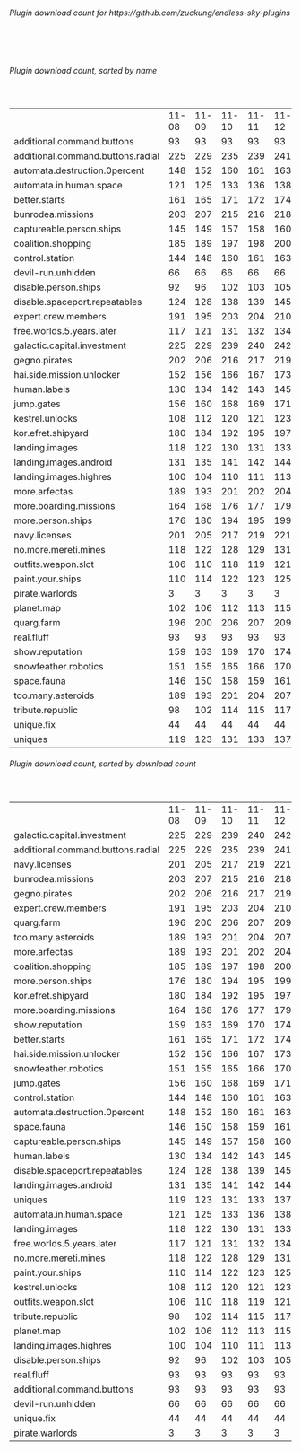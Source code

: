 <h6>Plugin download count for https://github.com/zuckung/endless-sky-plugins</h6><br>
<br>
<h6>Plugin download count, sorted by name</h6><sub><sup><br>
<table>
	<tr>
		<td></td>
		<td>11-08</td>
		<td>11-09</td>
		<td>11-10</td>
		<td>11-11</td>
		<td>11-12</td>
		<td>11-13</td>
		<td>11-14</td>
		<td>today +</td>
	</tr>
	<tr>
		<td>additional.command.buttons</td>
		<td>93</td>
		<td>93</td>
		<td>93</td>
		<td>93</td>
		<td>93</td>
		<td>93</td>
		<td>93</td>
		<td></td>
	</tr>
	<tr>
		<td>additional.command.buttons.radial</td>
		<td>225</td>
		<td>229</td>
		<td>235</td>
		<td>239</td>
		<td>241</td>
		<td>242</td>
		<td>242</td>
		<td></td>
	</tr>
	<tr>
		<td>automata.destruction.0percent</td>
		<td>148</td>
		<td>152</td>
		<td>160</td>
		<td>161</td>
		<td>163</td>
		<td>164</td>
		<td>164</td>
		<td></td>
	</tr>
	<tr>
		<td>automata.in.human.space</td>
		<td>121</td>
		<td>125</td>
		<td>133</td>
		<td>136</td>
		<td>138</td>
		<td>139</td>
		<td>139</td>
		<td></td>
	</tr>
	<tr>
		<td>better.starts</td>
		<td>161</td>
		<td>165</td>
		<td>171</td>
		<td>172</td>
		<td>174</td>
		<td>175</td>
		<td>175</td>
		<td></td>
	</tr>
	<tr>
		<td>bunrodea.missions</td>
		<td>203</td>
		<td>207</td>
		<td>215</td>
		<td>216</td>
		<td>218</td>
		<td>221</td>
		<td>221</td>
		<td></td>
	</tr>
	<tr>
		<td>captureable.person.ships</td>
		<td>145</td>
		<td>149</td>
		<td>157</td>
		<td>158</td>
		<td>160</td>
		<td>161</td>
		<td>161</td>
		<td></td>
	</tr>
	<tr>
		<td>coalition.shopping</td>
		<td>185</td>
		<td>189</td>
		<td>197</td>
		<td>198</td>
		<td>200</td>
		<td>203</td>
		<td>203</td>
		<td></td>
	</tr>
	<tr>
		<td>control.station</td>
		<td>144</td>
		<td>148</td>
		<td>160</td>
		<td>161</td>
		<td>163</td>
		<td>164</td>
		<td>164</td>
		<td></td>
	</tr>
	<tr>
		<td>devil-run.unhidden</td>
		<td>66</td>
		<td>66</td>
		<td>66</td>
		<td>66</td>
		<td>66</td>
		<td>66</td>
		<td>66</td>
		<td></td>
	</tr>
	<tr>
		<td>disable.person.ships</td>
		<td>92</td>
		<td>96</td>
		<td>102</td>
		<td>103</td>
		<td>105</td>
		<td>106</td>
		<td>106</td>
		<td></td>
	</tr>
	<tr>
		<td>disable.spaceport.repeatables</td>
		<td>124</td>
		<td>128</td>
		<td>138</td>
		<td>139</td>
		<td>145</td>
		<td>146</td>
		<td>146</td>
		<td></td>
	</tr>
	<tr>
		<td>expert.crew.members</td>
		<td>191</td>
		<td>195</td>
		<td>203</td>
		<td>204</td>
		<td>210</td>
		<td>213</td>
		<td>213</td>
		<td></td>
	</tr>
	<tr>
		<td>free.worlds.5.years.later</td>
		<td>117</td>
		<td>121</td>
		<td>131</td>
		<td>132</td>
		<td>134</td>
		<td>135</td>
		<td>136</td>
		<td>+ 1</td>
	</tr>
	<tr>
		<td>galactic.capital.investment</td>
		<td>225</td>
		<td>229</td>
		<td>239</td>
		<td>240</td>
		<td>242</td>
		<td>247</td>
		<td>247</td>
		<td></td>
	</tr>
	<tr>
		<td>gegno.pirates</td>
		<td>202</td>
		<td>206</td>
		<td>216</td>
		<td>217</td>
		<td>219</td>
		<td>220</td>
		<td>220</td>
		<td></td>
	</tr>
	<tr>
		<td>hai.side.mission.unlocker</td>
		<td>152</td>
		<td>156</td>
		<td>166</td>
		<td>167</td>
		<td>173</td>
		<td>174</td>
		<td>174</td>
		<td></td>
	</tr>
	<tr>
		<td>human.labels</td>
		<td>130</td>
		<td>134</td>
		<td>142</td>
		<td>143</td>
		<td>145</td>
		<td>146</td>
		<td>146</td>
		<td></td>
	</tr>
	<tr>
		<td>jump.gates</td>
		<td>156</td>
		<td>160</td>
		<td>168</td>
		<td>169</td>
		<td>171</td>
		<td>172</td>
		<td>172</td>
		<td></td>
	</tr>
	<tr>
		<td>kestrel.unlocks</td>
		<td>108</td>
		<td>112</td>
		<td>120</td>
		<td>121</td>
		<td>123</td>
		<td>126</td>
		<td>126</td>
		<td></td>
	</tr>
	<tr>
		<td>kor.efret.shipyard</td>
		<td>180</td>
		<td>184</td>
		<td>192</td>
		<td>195</td>
		<td>197</td>
		<td>198</td>
		<td>198</td>
		<td></td>
	</tr>
	<tr>
		<td>landing.images</td>
		<td>118</td>
		<td>122</td>
		<td>130</td>
		<td>131</td>
		<td>133</td>
		<td>136</td>
		<td>136</td>
		<td></td>
	</tr>
	<tr>
		<td>landing.images.android</td>
		<td>131</td>
		<td>135</td>
		<td>141</td>
		<td>142</td>
		<td>144</td>
		<td>145</td>
		<td>145</td>
		<td></td>
	</tr>
	<tr>
		<td>landing.images.highres</td>
		<td>100</td>
		<td>104</td>
		<td>110</td>
		<td>111</td>
		<td>113</td>
		<td>116</td>
		<td>116</td>
		<td></td>
	</tr>
	<tr>
		<td>more.arfectas</td>
		<td>189</td>
		<td>193</td>
		<td>201</td>
		<td>202</td>
		<td>204</td>
		<td>205</td>
		<td>205</td>
		<td></td>
	</tr>
	<tr>
		<td>more.boarding.missions</td>
		<td>164</td>
		<td>168</td>
		<td>176</td>
		<td>177</td>
		<td>179</td>
		<td>182</td>
		<td>184</td>
		<td>+ 2</td>
	</tr>
	<tr>
		<td>more.person.ships</td>
		<td>176</td>
		<td>180</td>
		<td>194</td>
		<td>195</td>
		<td>199</td>
		<td>200</td>
		<td>200</td>
		<td></td>
	</tr>
	<tr>
		<td>navy.licenses</td>
		<td>201</td>
		<td>205</td>
		<td>217</td>
		<td>219</td>
		<td>221</td>
		<td>224</td>
		<td>224</td>
		<td></td>
	</tr>
	<tr>
		<td>no.more.mereti.mines</td>
		<td>118</td>
		<td>122</td>
		<td>128</td>
		<td>129</td>
		<td>131</td>
		<td>132</td>
		<td>132</td>
		<td></td>
	</tr>
	<tr>
		<td>outfits.weapon.slot</td>
		<td>106</td>
		<td>110</td>
		<td>118</td>
		<td>119</td>
		<td>121</td>
		<td>122</td>
		<td>122</td>
		<td></td>
	</tr>
	<tr>
		<td>paint.your.ships</td>
		<td>110</td>
		<td>114</td>
		<td>122</td>
		<td>123</td>
		<td>125</td>
		<td>126</td>
		<td>126</td>
		<td></td>
	</tr>
	<tr>
		<td>pirate.warlords</td>
		<td>3</td>
		<td>3</td>
		<td>3</td>
		<td>3</td>
		<td>3</td>
		<td>3</td>
		<td>3</td>
		<td></td>
	</tr>
	<tr>
		<td>planet.map</td>
		<td>102</td>
		<td>106</td>
		<td>112</td>
		<td>113</td>
		<td>115</td>
		<td>116</td>
		<td>116</td>
		<td></td>
	</tr>
	<tr>
		<td>quarg.farm</td>
		<td>196</td>
		<td>200</td>
		<td>206</td>
		<td>207</td>
		<td>209</td>
		<td>210</td>
		<td>210</td>
		<td></td>
	</tr>
	<tr>
		<td>real.fluff</td>
		<td>93</td>
		<td>93</td>
		<td>93</td>
		<td>93</td>
		<td>93</td>
		<td>93</td>
		<td>93</td>
		<td></td>
	</tr>
	<tr>
		<td>show.reputation</td>
		<td>159</td>
		<td>163</td>
		<td>169</td>
		<td>170</td>
		<td>174</td>
		<td>175</td>
		<td>175</td>
		<td></td>
	</tr>
	<tr>
		<td>snowfeather.robotics</td>
		<td>151</td>
		<td>155</td>
		<td>165</td>
		<td>166</td>
		<td>170</td>
		<td>171</td>
		<td>172</td>
		<td>+ 1</td>
	</tr>
	<tr>
		<td>space.fauna</td>
		<td>146</td>
		<td>150</td>
		<td>158</td>
		<td>159</td>
		<td>161</td>
		<td>162</td>
		<td>162</td>
		<td></td>
	</tr>
	<tr>
		<td>too.many.asteroids</td>
		<td>189</td>
		<td>193</td>
		<td>201</td>
		<td>204</td>
		<td>207</td>
		<td>208</td>
		<td>208</td>
		<td></td>
	</tr>
	<tr>
		<td>tribute.republic</td>
		<td>98</td>
		<td>102</td>
		<td>114</td>
		<td>115</td>
		<td>117</td>
		<td>118</td>
		<td>118</td>
		<td></td>
	</tr>
	<tr>
		<td>unique.fix</td>
		<td>44</td>
		<td>44</td>
		<td>44</td>
		<td>44</td>
		<td>44</td>
		<td>44</td>
		<td>44</td>
		<td></td>
	</tr>
	<tr>
		<td>uniques</td>
		<td>119</td>
		<td>123</td>
		<td>131</td>
		<td>133</td>
		<td>137</td>
		<td>140</td>
		<td>140</td>
		<td></td>
	</tr>
</table>
</sub></sup>
<h6>Plugin download count, sorted by download count</h6><sub><sup><br>
<table>
	<tr>
		<td></td>
		<td>11-08</td>
		<td>11-09</td>
		<td>11-10</td>
		<td>11-11</td>
		<td>11-12</td>
		<td>11-13</td>
		<td>11-14</td>
		<td>today +</td>
	</tr>
	<tr>
		<td>galactic.capital.investment</td>
		<td>225</td>
		<td>229</td>
		<td>239</td>
		<td>240</td>
		<td>242</td>
		<td>247</td>
		<td>247</td>
		<td></td>
	</tr>
	<tr>
		<td>additional.command.buttons.radial</td>
		<td>225</td>
		<td>229</td>
		<td>235</td>
		<td>239</td>
		<td>241</td>
		<td>242</td>
		<td>242</td>
		<td></td>
	</tr>
	<tr>
		<td>navy.licenses</td>
		<td>201</td>
		<td>205</td>
		<td>217</td>
		<td>219</td>
		<td>221</td>
		<td>224</td>
		<td>224</td>
		<td></td>
	</tr>
	<tr>
		<td>bunrodea.missions</td>
		<td>203</td>
		<td>207</td>
		<td>215</td>
		<td>216</td>
		<td>218</td>
		<td>221</td>
		<td>221</td>
		<td></td>
	</tr>
	<tr>
		<td>gegno.pirates</td>
		<td>202</td>
		<td>206</td>
		<td>216</td>
		<td>217</td>
		<td>219</td>
		<td>220</td>
		<td>220</td>
		<td></td>
	</tr>
	<tr>
		<td>expert.crew.members</td>
		<td>191</td>
		<td>195</td>
		<td>203</td>
		<td>204</td>
		<td>210</td>
		<td>213</td>
		<td>213</td>
		<td></td>
	</tr>
	<tr>
		<td>quarg.farm</td>
		<td>196</td>
		<td>200</td>
		<td>206</td>
		<td>207</td>
		<td>209</td>
		<td>210</td>
		<td>210</td>
		<td></td>
	</tr>
	<tr>
		<td>too.many.asteroids</td>
		<td>189</td>
		<td>193</td>
		<td>201</td>
		<td>204</td>
		<td>207</td>
		<td>208</td>
		<td>208</td>
		<td></td>
	</tr>
	<tr>
		<td>more.arfectas</td>
		<td>189</td>
		<td>193</td>
		<td>201</td>
		<td>202</td>
		<td>204</td>
		<td>205</td>
		<td>205</td>
		<td></td>
	</tr>
	<tr>
		<td>coalition.shopping</td>
		<td>185</td>
		<td>189</td>
		<td>197</td>
		<td>198</td>
		<td>200</td>
		<td>203</td>
		<td>203</td>
		<td></td>
	</tr>
	<tr>
		<td>more.person.ships</td>
		<td>176</td>
		<td>180</td>
		<td>194</td>
		<td>195</td>
		<td>199</td>
		<td>200</td>
		<td>200</td>
		<td></td>
	</tr>
	<tr>
		<td>kor.efret.shipyard</td>
		<td>180</td>
		<td>184</td>
		<td>192</td>
		<td>195</td>
		<td>197</td>
		<td>198</td>
		<td>198</td>
		<td></td>
	</tr>
	<tr>
		<td>more.boarding.missions</td>
		<td>164</td>
		<td>168</td>
		<td>176</td>
		<td>177</td>
		<td>179</td>
		<td>182</td>
		<td>184</td>
		<td>+ 2</td>
	</tr>
	<tr>
		<td>show.reputation</td>
		<td>159</td>
		<td>163</td>
		<td>169</td>
		<td>170</td>
		<td>174</td>
		<td>175</td>
		<td>175</td>
		<td></td>
	</tr>
	<tr>
		<td>better.starts</td>
		<td>161</td>
		<td>165</td>
		<td>171</td>
		<td>172</td>
		<td>174</td>
		<td>175</td>
		<td>175</td>
		<td></td>
	</tr>
	<tr>
		<td>hai.side.mission.unlocker</td>
		<td>152</td>
		<td>156</td>
		<td>166</td>
		<td>167</td>
		<td>173</td>
		<td>174</td>
		<td>174</td>
		<td></td>
	</tr>
	<tr>
		<td>snowfeather.robotics</td>
		<td>151</td>
		<td>155</td>
		<td>165</td>
		<td>166</td>
		<td>170</td>
		<td>171</td>
		<td>172</td>
		<td>+ 1</td>
	</tr>
	<tr>
		<td>jump.gates</td>
		<td>156</td>
		<td>160</td>
		<td>168</td>
		<td>169</td>
		<td>171</td>
		<td>172</td>
		<td>172</td>
		<td></td>
	</tr>
	<tr>
		<td>control.station</td>
		<td>144</td>
		<td>148</td>
		<td>160</td>
		<td>161</td>
		<td>163</td>
		<td>164</td>
		<td>164</td>
		<td></td>
	</tr>
	<tr>
		<td>automata.destruction.0percent</td>
		<td>148</td>
		<td>152</td>
		<td>160</td>
		<td>161</td>
		<td>163</td>
		<td>164</td>
		<td>164</td>
		<td></td>
	</tr>
	<tr>
		<td>space.fauna</td>
		<td>146</td>
		<td>150</td>
		<td>158</td>
		<td>159</td>
		<td>161</td>
		<td>162</td>
		<td>162</td>
		<td></td>
	</tr>
	<tr>
		<td>captureable.person.ships</td>
		<td>145</td>
		<td>149</td>
		<td>157</td>
		<td>158</td>
		<td>160</td>
		<td>161</td>
		<td>161</td>
		<td></td>
	</tr>
	<tr>
		<td>human.labels</td>
		<td>130</td>
		<td>134</td>
		<td>142</td>
		<td>143</td>
		<td>145</td>
		<td>146</td>
		<td>146</td>
		<td></td>
	</tr>
	<tr>
		<td>disable.spaceport.repeatables</td>
		<td>124</td>
		<td>128</td>
		<td>138</td>
		<td>139</td>
		<td>145</td>
		<td>146</td>
		<td>146</td>
		<td></td>
	</tr>
	<tr>
		<td>landing.images.android</td>
		<td>131</td>
		<td>135</td>
		<td>141</td>
		<td>142</td>
		<td>144</td>
		<td>145</td>
		<td>145</td>
		<td></td>
	</tr>
	<tr>
		<td>uniques</td>
		<td>119</td>
		<td>123</td>
		<td>131</td>
		<td>133</td>
		<td>137</td>
		<td>140</td>
		<td>140</td>
		<td></td>
	</tr>
	<tr>
		<td>automata.in.human.space</td>
		<td>121</td>
		<td>125</td>
		<td>133</td>
		<td>136</td>
		<td>138</td>
		<td>139</td>
		<td>139</td>
		<td></td>
	</tr>
	<tr>
		<td>landing.images</td>
		<td>118</td>
		<td>122</td>
		<td>130</td>
		<td>131</td>
		<td>133</td>
		<td>136</td>
		<td>136</td>
		<td></td>
	</tr>
	<tr>
		<td>free.worlds.5.years.later</td>
		<td>117</td>
		<td>121</td>
		<td>131</td>
		<td>132</td>
		<td>134</td>
		<td>135</td>
		<td>136</td>
		<td>+ 1</td>
	</tr>
	<tr>
		<td>no.more.mereti.mines</td>
		<td>118</td>
		<td>122</td>
		<td>128</td>
		<td>129</td>
		<td>131</td>
		<td>132</td>
		<td>132</td>
		<td></td>
	</tr>
	<tr>
		<td>paint.your.ships</td>
		<td>110</td>
		<td>114</td>
		<td>122</td>
		<td>123</td>
		<td>125</td>
		<td>126</td>
		<td>126</td>
		<td></td>
	</tr>
	<tr>
		<td>kestrel.unlocks</td>
		<td>108</td>
		<td>112</td>
		<td>120</td>
		<td>121</td>
		<td>123</td>
		<td>126</td>
		<td>126</td>
		<td></td>
	</tr>
	<tr>
		<td>outfits.weapon.slot</td>
		<td>106</td>
		<td>110</td>
		<td>118</td>
		<td>119</td>
		<td>121</td>
		<td>122</td>
		<td>122</td>
		<td></td>
	</tr>
	<tr>
		<td>tribute.republic</td>
		<td>98</td>
		<td>102</td>
		<td>114</td>
		<td>115</td>
		<td>117</td>
		<td>118</td>
		<td>118</td>
		<td></td>
	</tr>
	<tr>
		<td>planet.map</td>
		<td>102</td>
		<td>106</td>
		<td>112</td>
		<td>113</td>
		<td>115</td>
		<td>116</td>
		<td>116</td>
		<td></td>
	</tr>
	<tr>
		<td>landing.images.highres</td>
		<td>100</td>
		<td>104</td>
		<td>110</td>
		<td>111</td>
		<td>113</td>
		<td>116</td>
		<td>116</td>
		<td></td>
	</tr>
	<tr>
		<td>disable.person.ships</td>
		<td>92</td>
		<td>96</td>
		<td>102</td>
		<td>103</td>
		<td>105</td>
		<td>106</td>
		<td>106</td>
		<td></td>
	</tr>
	<tr>
		<td>real.fluff</td>
		<td>93</td>
		<td>93</td>
		<td>93</td>
		<td>93</td>
		<td>93</td>
		<td>93</td>
		<td>93</td>
		<td></td>
	</tr>
	<tr>
		<td>additional.command.buttons</td>
		<td>93</td>
		<td>93</td>
		<td>93</td>
		<td>93</td>
		<td>93</td>
		<td>93</td>
		<td>93</td>
		<td></td>
	</tr>
	<tr>
		<td>devil-run.unhidden</td>
		<td>66</td>
		<td>66</td>
		<td>66</td>
		<td>66</td>
		<td>66</td>
		<td>66</td>
		<td>66</td>
		<td></td>
	</tr>
	<tr>
		<td>unique.fix</td>
		<td>44</td>
		<td>44</td>
		<td>44</td>
		<td>44</td>
		<td>44</td>
		<td>44</td>
		<td>44</td>
		<td></td>
	</tr>
	<tr>
		<td>pirate.warlords</td>
		<td>3</td>
		<td>3</td>
		<td>3</td>
		<td>3</td>
		<td>3</td>
		<td>3</td>
		<td>3</td>
		<td></td>
	</tr>
</table>
</sub></sup>
